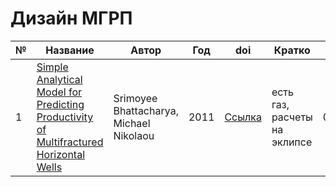 # Дизайн МГРП

| № | Название  | Автор  | Год  | doi  | Кратко  | Создан  |
|---|---|---|---|---|---|---|
| 1 | [Simple Analytical Model for Predicting Productivity of Multifractured Horizontal Wells](articles/2009/guo_simple_analyt_2009) | Srimoyee Bhattacharya, Michael Nikolaou  | 2011  | [Ссылка](https://doi.org/10.2118/147622-MS)  | есть газ, расчеты на эклипсе  | 08.02.2024  |